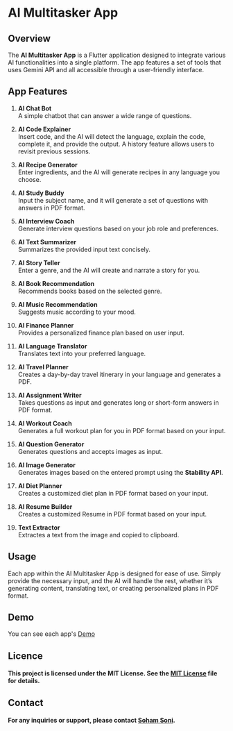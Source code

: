 # AI Multitasker App

## Overview

The **AI Multitasker App** is a Flutter application designed to integrate various AI functionalities into a single platform. The app features a set of tools that uses Gemini API and all accessible through a user-friendly interface.


## App Features

1. **AI Chat Bot**  
   A simple chatbot that can answer a wide range of questions.

2. **AI Code Explainer**  
   Insert code, and the AI will detect the language, explain the code, complete it, and provide the output. A history feature allows users to revisit previous sessions.

3. **AI Recipe Generator**  
   Enter ingredients, and the AI will generate recipes in any language you choose.

4. **AI Study Buddy**  
   Input the subject name, and it will generate a set of questions with answers in PDF format.

5. **AI Interview Coach**  
   Generate interview questions based on your job role and preferences.

6. **AI Text Summarizer**  
   Summarizes the provided input text concisely.

7. **AI Story Teller**  
   Enter a genre, and the AI will create and narrate a story for you.

8. **AI Book Recommendation**  
   Recommends books based on the selected genre.

9. **AI Music Recommendation**  
   Suggests music according to your mood.

10. **AI Finance Planner**  
    Provides a personalized finance plan based on user input.

11. **AI Language Translator**  
    Translates text into your preferred language.

12. **AI Travel Planner**  
    Creates a day-by-day travel itinerary in your language and generates a PDF.

13. **AI Assignment Writer**  
    Takes questions as input and generates long or short-form answers in PDF format.

14. **AI Workout Coach**  
    Generates a full workout plan for you in PDF format based on your input.

15. **AI Question Generator**  
    Generates questions and accepts images as input.

16. **AI Image Generator**  
    Generates images based on the entered prompt using the **Stability API**.

17. **AI Diet Planner**  
    Creates a customized diet plan in PDF format based on your input.

18. **AI Resume Builder**  
    Creates a customized Resume in PDF format based on your input.

19. **Text Extractor**  
    Extractes a text from the image and copied to clipboard.

## Usage
Each app within the AI Multitasker App is designed for ease of use. Simply provide the necessary input, and the AI will handle the rest, whether it’s generating content, translating text, or creating personalized plans in PDF format.

## Demo
You can see each app's [Demo](Demo%20Videos)

## Licence

#### This project is licensed under the MIT License. See the [MIT License](LICENSE) file for details.

## Contact
#### For any inquiries or support, please contact [Soham Soni](sonisoham91@gmail.com).


